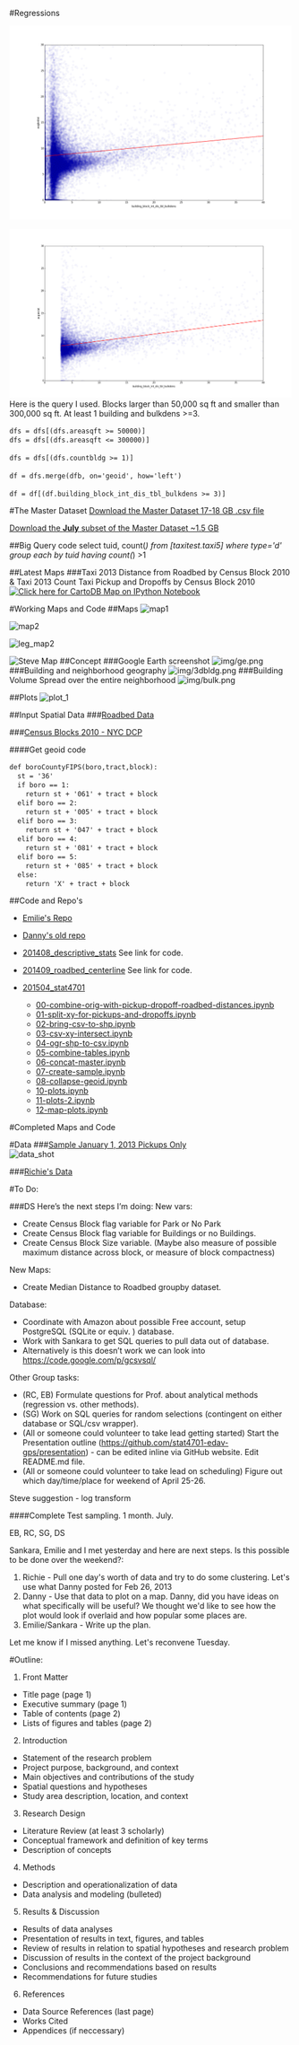 #Regressions

![all records](img/figure_all.png)

![queryl records](img/figure_query.png)
Here is the query I used. Blocks larger than 50,000 sq ft and smaller than 300,000 sq ft. At least 1 building and bulkdens >=3.

	dfs = dfs[(dfs.areasqft >= 50000)]
	dfs = dfs[(dfs.areasqft <= 300000)]

	dfs = dfs[(dfs.countbldg >= 1)]

	df = dfs.merge(dfb, on='geoid', how='left')

	df = df[(df.building_block_int_dis_tbl_bulkdens >= 3)]


#The Master Dataset
[Download the Master Dataset 17-18 GB .csv file](https://www.dropbox.com/s/c1lcdjp8x66fehe/taxi_2013.csv?dl=0)

[Download the **July** subset of the Master Dataset ~1.5 GB](https://www.dropbox.com/s/n640541r8qe52ie/taxi_2013_m07.csv?dl=0)

##Big Query code
	select tuid, count(*) from [taxitest.taxi5]  where type='d' group each by tuid having count(*) >1



##Latest Maps
###Taxi 2013 Distance from Roadbed by Census Block 2010 & Taxi 2013 Count Taxi Pickup and Dropoffs by Census Block 2010
[![Click here for CartoDB Map on IPython Notebook](img/cartodb_screenshot.png)](http://nbviewer.ipython.org/github/nygeog/taxi/blob/master/tasks/201504_stat4701/22-map-plots.ipynb)

#Working Maps and Code
##Maps
![map1](https://raw.githubusercontent.com/stat4701-edav-gps/gps-taxi/master/img/bldg_distance.png)

![map2](https://raw.githubusercontent.com/stat4701-edav-gps/gps-taxi/master/img/midtown_20130101.png)

![leg_map2](https://raw.githubusercontent.com/stat4701-edav-gps/gps-taxi/master/img/midtown_20130101_legend.png)

![Steve Map](img/gps_map_v02.png)
##Concept
###Google Earth screenshot
![img/ge.png](img/ge.png)
###Building and neighborhood geography
![img/3dbldg.png](img/3dbldg.png)
###Building Volume Spread over the entire neighborhood
![img/bulk.png](img/bulk.png)


##Plots
![plot_1](https://raw.githubusercontent.com/stat4701-edav-gps/gps-taxi/master/img/plot_1.png)

##Input Spatial Data
###[Roadbed Data](https://data.cityofnewyork.us/City-Government/Roadbed/xgwd-7vhd)

###[Census Blocks 2010 - NYC DCP](http://www.nyc.gov/html/dcp/download/bytes/nycb2010_11a.zip)

####Get geoid code

	def boroCountyFIPS(boro,tract,block):
	  st = '36'
	  if boro == 1:
	    return st + '061' + tract + block
	  elif boro == 2:
	    return st + '005' + tract + block
	  elif boro == 3:
	    return st + '047' + tract + block
	  elif boro == 4:
	    return st + '081' + tract + block
	  elif boro == 5:
	    return st + '085' + tract + block
	  else:
	    return 'X' + tract + block

##Code and Repo's
* [Emilie's Repo](https://github.com/embruze/edav/blob/gh-pages/_posts/2015-03-30-redsproject.md)

* [Danny's old repo](https://github.com/nygeog/gps_urban)

* [201408_descriptive_stats](https://github.com/nygeog/taxi/tree/master/tasks/201408_descriptive_stats) See link for code. 

* [201409_roadbed_centerline](https://github.com/nygeog/taxi/tree/master/tasks/201409_roadbed_centerline) See link for code. 

* [201504_stat4701](https://github.com/nygeog/taxi/tree/master/tasks/201504_stat4701)

	* [00-combine-orig-with-pickup-dropoff-roadbed-distances.ipynb](http://nbviewer.ipython.org/github/nygeog/taxi/blob/master/tasks/201504_stat4701/00-combine-orig-with-pickup-dropoff-roadbed-distances.ipynb)
	* [01-split-xy-for-pickups-and-dropoffs.ipynb](http://nbviewer.ipython.org/github/nygeog/taxi/blob/master/tasks/201504_stat4701/01-split-xy-for-pickups-and-dropoffs.ipynb)
	* [02-bring-csv-to-shp.ipynb](http://nbviewer.ipython.org/github/nygeog/taxi/blob/master/tasks/201504_stat4701/02-bring-csv-to-shp.ipynb)
	* [03-csv-xy-intersect.ipynb](http://nbviewer.ipython.org/github/nygeog/taxi/blob/master/tasks/201504_stat4701/03-csv-xy-intersect.ipynb)
	* [04-ogr-shp-to-csv.ipynb](http://nbviewer.ipython.org/github/nygeog/taxi/blob/master/tasks/201504_stat4701/04-ogr-shp-to-csv.ipynb)
	* [05-combine-tables.ipynb](http://nbviewer.ipython.org/github/nygeog/taxi/blob/master/tasks/201504_stat4701/05-combine-tables.ipynb)
	* [06-concat-master.ipynb](http://nbviewer.ipython.org/github/nygeog/taxi/blob/master/tasks/201504_stat4701/06-concat-master.ipynb)
	* [07-create-sample.ipynb](http://nbviewer.ipython.org/github/nygeog/taxi/blob/master/tasks/201504_stat4701/07-create-sample.ipynb)
	* [08-collapse-geoid.ipynb](http://nbviewer.ipython.org/github/nygeog/taxi/blob/master/tasks/201504_stat4701/08-collapse-geoid.ipynb)
	* [10-plots.ipynb](http://nbviewer.ipython.org/github/nygeog/taxi/blob/master/tasks/201504_stat4701/10-plots.ipynb)
	* [11-plots-2.ipynb](http://nbviewer.ipython.org/github/nygeog/taxi/blob/master/tasks/201504_stat4701/11-plots-2.ipynb)
	* [12-map-plots.ipynb](http://nbviewer.ipython.org/github/nygeog/taxi/blob/master/tasks/201504_stat4701/12-map-plots.ipynb)
	
#Completed Maps and Code

#Data
###[Sample January 1, 2013 Pickups Only](https://github.com/stat4701-edav-gps/gps-taxi/blob/master/data/p_20130101_avg_dist.csv)	
![data_shot](https://raw.githubusercontent.com/stat4701-edav-gps/gps-taxi/master/img/data_shot.png)
	
###[Richie's Data](https://github.com/stat4701-edav-gps/gps-taxi/tree/master/data/rc_data/Archive)
	
#To Do:

###DS 
Here’s the next steps I’m doing:
New vars:

* Create Census Block flag variable for Park or No Park 
* Create Census Block flag variable for Buildings or no Buildings.
* Create Census Block Size variable. (Maybe also measure of possible maximum distance across block, or measure of block compactness) 

New Maps:

* Create Median Distance to Roadbed groupby dataset.

Database:

* Coordinate with Amazon about possible Free account, setup PostgreSQL (SQLite or equiv. ) database.
* Work with Sankara to get SQL queries to pull data out of database. 
* Alternatively is this doesn’t work we can look into https://code.google.com/p/gcsvsql/



Other Group tasks:

* (RC, EB) Formulate questions for Prof. about analytical methods (regression vs. other methods).
* (SG) Work on SQL queries for random selections (contingent on either database or SQL/csv wrapper). 
* (All or someone could volunteer to take lead getting started) Start the Presentation outline (https://github.com/stat4701-edav-gps/presentation) - can be edited inline via GitHub website. Edit README.md file.  
* (All or someone could volunteer to take lead on scheduling) Figure out which day/time/place for weekend of April 25-26. 


Steve suggestion - log transform

####Complete
Test sampling. 
1 month. July. 





EB, RC, SG, DS

Sankara, Emilie and I met yesterday and here are next steps. Is this possible to be done over the weekend?:

1. Richie - Pull one day's worth of data and try to do some clustering. Let's use what Danny posted for Feb 26, 2013
2. Danny - Use that data to plot on a map. Danny, did you have ideas on what specifically will be useful? We thought we'd like to see how the plot would look if overlaid and how popular some places are.
3. Emilie/Sankara - Write up the plan.

Let me know if I missed anything. Let's reconvene Tuesday.

#Outline:
1) Front Matter

* Title page (page 1)
* Executive summary (page 1)
* Table of contents (page 2)
* Lists of figures and tables (page 2)

2) Introduction

* Statement of the research problem
* Project purpose, background, and context
* Main objectives and contributions of the study
* Spatial questions and hypotheses
* Study area description, location, and context

3) Research Design

* Literature Review (at least 3 scholarly)
* Conceptual framework and definition of key terms
* Description of concepts

4) Methods

* Description and operationalization of data
* Data analysis and modeling (bulleted)


5) Results & Discussion

* Results of data analyses
* Presentation of results in text, figures, and tables
* Review of results in relation to spatial hypotheses and research problem
* Discussion of results in the context of the project background
* Conclusions and recommendations based on results
* Recommendations for future studies

6) References	

* Data Source References (last page)
* Works Cited
* Appendices (if neccessary)